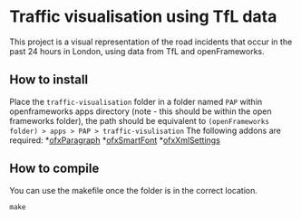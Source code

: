# Traffic visualisation using TfL data
This project is a visual representation of the road incidents that occur in the past 24 hours in London, using data from TfL and openFrameworks.

## How to install
Place the ```traffic-visualisation``` folder in a folder named ```PAP``` within openframeworks apps directory (note - this should be within the open frameworks folder), the path should be equivalent to ```(openFrameworks folder) > apps > PAP > traffic-visulisation```
The following addons are required:
*[ofxParagraph](https://github.com/braitsch/ofxParagraph)
*[ofxSmartFont](https://github.com/braitsch/ofxSmartFont)
*[ofxXmlSettings](http://openframeworks.cc/documentation/ofxXmlSettings/ofxXmlSettings/)

## How to compile
You can use the makefile once the folder is in the correct location.
```Shell
make
```